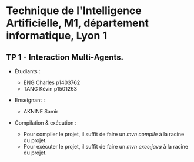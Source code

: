 # Technique de l'Intelligence Artificielle, M1, département informatique, Lyon 1

## TP 1 - Interaction Multi-Agents.

* Étudiants : 
    - ENG Charles p1403762
    - TANG Kévin p1501263

* Enseignant : 
    - AKNINE Samir

* Compilation & exécution :
    - Pour compiler le projet, il suffit de faire un *mvn compile* à la racine du projet.
    - Pour exécuter le projet, il suffit de faire un *mvn exec:java* à la racine du projet.